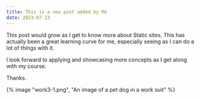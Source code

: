 ```yaml
---
title: This is a new post added by Me
date: 2023-07-23
---
```

This post would grow as I get to know more about Static sites.
This has actually been a great learning curve for me, especially seeing as I can do a lot of things with it.

I look forward to applying and showcasing more concepts as I get along with my course.

Thanks.

{% image "work3-1.png", "An image of a pet dog in a work suit" %}